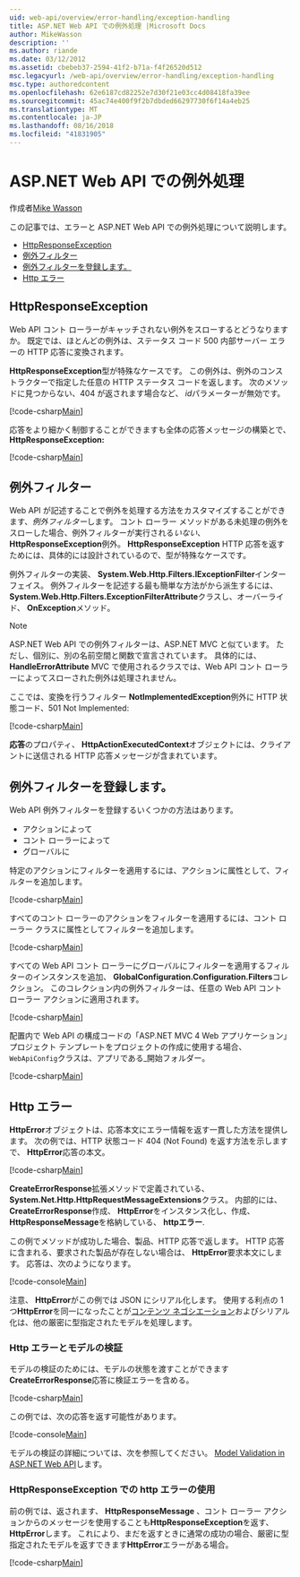 ```yaml
---
uid: web-api/overview/error-handling/exception-handling
title: ASP.NET Web API での例外処理 |Microsoft Docs
author: MikeWasson
description: ''
ms.author: riande
ms.date: 03/12/2012
ms.assetid: cbebeb37-2594-41f2-b71a-f4f26520d512
msc.legacyurl: /web-api/overview/error-handling/exception-handling
msc.type: authoredcontent
ms.openlocfilehash: 62e6187cd82252e7d30f21e03cc4d08418fa39ee
ms.sourcegitcommit: 45ac74e400f9f2b7dbded66297730f6f14a4eb25
ms.translationtype: MT
ms.contentlocale: ja-JP
ms.lasthandoff: 08/16/2018
ms.locfileid: "41831905"
---
```

<a name="exception-handling-in-aspnet-web-api"></a>ASP.NET Web API での例外処理
====================
作成者[Mike Wasson](https://github.com/MikeWasson)

この記事では、エラーと ASP.NET Web API での例外処理について説明します。

- [HttpResponseException](#httpresponserexception)
- [例外フィルター](#exception_filters)
- [例外フィルターを登録します。](#registering_exception_filters)
- [Http エラー](#httperror)

<a id="httpresponserexception"></a>
## <a name="httpresponseexception"></a>HttpResponseException

Web API コント ローラーがキャッチされない例外をスローするとどうなりますか。 既定では、ほとんどの例外は、ステータス コード 500 内部サーバー エラーの HTTP 応答に変換されます。

**HttpResponseException**型が特殊なケースです。 この例外は、例外のコンス トラクターで指定した任意の HTTP ステータス コードを返します。 次のメソッドに見つからない、404 が返されます場合など、 *id*パラメーターが無効です。

[!code-csharp[Main](exception-handling/samples/sample1.cs)]

応答をより細かく制御することができますも全体の応答メッセージの構築とで、 **HttpResponseException:** 

[!code-csharp[Main](exception-handling/samples/sample2.cs)]

<a id="exception_filters"></a>
## <a name="exception-filters"></a>例外フィルター

Web API が記述することで例外を処理する方法をカスタマイズすることができます、*例外フィルター*します。 コント ローラー メソッドがある未処理の例外をスローした場合、例外フィルターが実行される*いない*、 **HttpResponseException**例外。 **HttpResponseException** HTTP 応答を返すためには、具体的には設計されているので、型が特殊なケースです。

例外フィルターの実装、 **System.Web.Http.Filters.IExceptionFilter**インターフェイス。 例外フィルターを記述する最も簡単な方法がから派生するには、 **System.Web.Http.Filters.ExceptionFilterAttribute**クラスし、オーバーライド、 **OnException**メソッド。

> [!NOTE]
> ASP.NET Web API での例外フィルターは、ASP.NET MVC と似ています。 ただし、個別に、別の名前空間と関数で宣言されています。 具体的には、 **HandleErrorAttribute** MVC で使用されるクラスでは、Web API コント ローラーによってスローされた例外は処理されません。


ここでは、変換を行うフィルター **NotImplementedException**例外に HTTP 状態コード、501 Not Implemented:

[!code-csharp[Main](exception-handling/samples/sample3.cs)]

**応答**のプロパティ、 **HttpActionExecutedContext**オブジェクトには、クライアントに送信される HTTP 応答メッセージが含まれています。

<a id="registering_exception_filters"></a>
## <a name="registering-exception-filters"></a>例外フィルターを登録します。

Web API 例外フィルターを登録するいくつかの方法はあります。

- アクションによって
- コント ローラーによって
- グローバルに

特定のアクションにフィルターを適用するには、アクションに属性として、フィルターを追加します。

[!code-csharp[Main](exception-handling/samples/sample4.cs)]

すべてのコント ローラーのアクションをフィルターを適用するには、コント ローラー クラスに属性としてフィルターを追加します。

[!code-csharp[Main](exception-handling/samples/sample5.cs)]

すべての Web API コント ローラーにグローバルにフィルターを適用するフィルターのインスタンスを追加、 **GlobalConfiguration.Configuration.Filters**コレクション。 このコレクション内の例外フィルターは、任意の Web API コント ローラー アクションに適用されます。

[!code-csharp[Main](exception-handling/samples/sample6.cs)]

配置内で Web API の構成コードの「ASP.NET MVC 4 Web アプリケーション」プロジェクト テンプレートをプロジェクトの作成に使用する場合、`WebApiConfig`クラスは、アプリである\_開始フォルダー。

[!code-csharp[Main](exception-handling/samples/sample7.cs?highlight=5)]

<a id="httperror"></a>
## <a name="httperror"></a>Http エラー

**HttpError**オブジェクトは、応答本文にエラー情報を返す一貫した方法を提供します。 次の例では、HTTP 状態コード 404 (Not Found) を返す方法を示しますで、 **HttpError**応答の本文。

[!code-csharp[Main](exception-handling/samples/sample8.cs)]

**CreateErrorResponse**拡張メソッドで定義されている、 **System.Net.Http.HttpRequestMessageExtensions**クラス。 内部的には、 **CreateErrorResponse**作成、 **HttpError**をインスタンス化し、作成、 **HttpResponseMessage**を格納している、 **httpエラー**.

この例でメソッドが成功した場合、製品、HTTP 応答で返します。 HTTP 応答に含まれる、要求された製品が存在しない場合は、 **HttpError**要求本文にします。 応答は、次のようになります。

[!code-console[Main](exception-handling/samples/sample9.cmd)]

注意、 **HttpError**がこの例では JSON にシリアル化します。 使用する利点の 1 つ**HttpError**を同一になったことが[コンテンツ ネゴシエーション](../formats-and-model-binding/content-negotiation.md)およびシリアル化は、他の厳密に型指定されたモデルを処理します。

### <a name="httperror-and-model-validation"></a>Http エラーとモデルの検証

モデルの検証のためには、モデルの状態を渡すことができます**CreateErrorResponse**応答に検証エラーを含める。

[!code-csharp[Main](exception-handling/samples/sample10.cs)]

この例では、次の応答を返す可能性があります。

[!code-console[Main](exception-handling/samples/sample11.cmd)]

モデルの検証の詳細については、次を参照してください。 [Model Validation in ASP.NET Web API](../formats-and-model-binding/model-validation-in-aspnet-web-api.md)します。

### <a name="using-httperror-with-httpresponseexception"></a>HttpResponseException での http エラーの使用

前の例では、返されます、 **HttpResponseMessage** 、コント ローラー アクションからのメッセージを使用することも**HttpResponseException**を返す、 **HttpError**します。 これにより、まだを返すときに通常の成功の場合、厳密に型指定されたモデルを返すできます**HttpError**エラーがある場合。

[!code-csharp[Main](exception-handling/samples/sample12.cs)]
